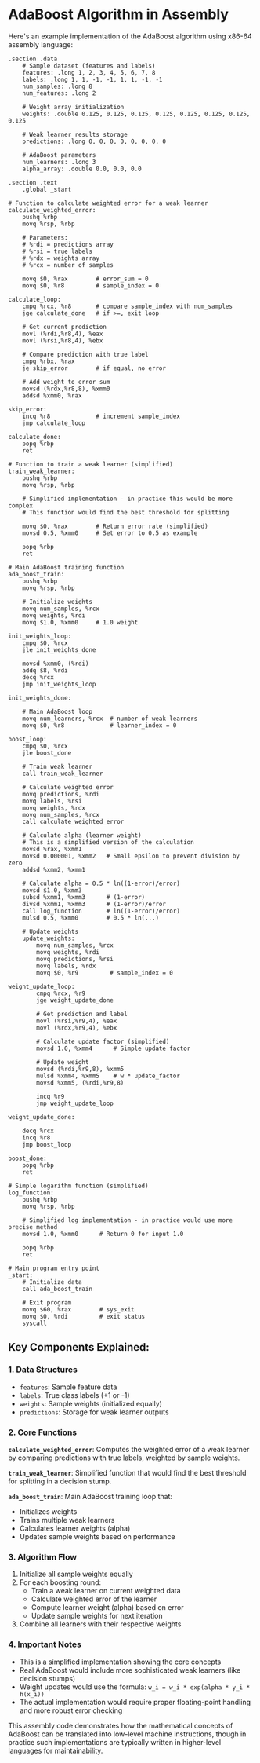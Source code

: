 # AdaBoost Algorithm in Assembly

Here's an example implementation of the AdaBoost algorithm using x86-64 assembly language:

```assembly
.section .data
    # Sample dataset (features and labels)
    features: .long 1, 2, 3, 4, 5, 6, 7, 8
    labels: .long 1, 1, -1, -1, 1, 1, -1, -1
    num_samples: .long 8
    num_features: .long 2
    
    # Weight array initialization
    weights: .double 0.125, 0.125, 0.125, 0.125, 0.125, 0.125, 0.125, 0.125
    
    # Weak learner results storage
    predictions: .long 0, 0, 0, 0, 0, 0, 0, 0
    
    # AdaBoost parameters
    num_learners: .long 3
    alpha_array: .double 0.0, 0.0, 0.0

.section .text
    .global _start

# Function to calculate weighted error for a weak learner
calculate_weighted_error:
    pushq %rbp
    movq %rsp, %rbp
    
    # Parameters:
    # %rdi = predictions array
    # %rsi = true labels
    # %rdx = weights array
    # %rcx = number of samples
    
    movq $0, %rax        # error_sum = 0
    movq $0, %r8         # sample_index = 0
    
calculate_loop:
    cmpq %rcx, %r8       # compare sample_index with num_samples
    jge calculate_done   # if >=, exit loop
    
    # Get current prediction
    movl (%rdi,%r8,4), %eax
    movl (%rsi,%r8,4), %ebx
    
    # Compare prediction with true label
    cmpq %rbx, %rax
    je skip_error        # if equal, no error
    
    # Add weight to error sum
    movsd (%rdx,%r8,8), %xmm0
    addsd %xmm0, %rax
    
skip_error:
    incq %r8             # increment sample_index
    jmp calculate_loop
    
calculate_done:
    popq %rbp
    ret

# Function to train a weak learner (simplified)
train_weak_learner:
    pushq %rbp
    movq %rsp, %rbp
    
    # Simplified implementation - in practice this would be more complex
    # This function would find the best threshold for splitting
    
    movq $0, %rax        # Return error rate (simplified)
    movsd 0.5, %xmm0     # Set error to 0.5 as example
    
    popq %rbp
    ret

# Main AdaBoost training function
ada_boost_train:
    pushq %rbp
    movq %rsp, %rbp
    
    # Initialize weights
    movq num_samples, %rcx
    movq weights, %rdi
    movq $1.0, %xmm0     # 1.0 weight
    
init_weights_loop:
    cmpq $0, %rcx
    jle init_weights_done
    
    movsd %xmm0, (%rdi)
    addq $8, %rdi
    decq %rcx
    jmp init_weights_loop
    
init_weights_done:
    
    # Main AdaBoost loop
    movq num_learners, %rcx  # number of weak learners
    movq $0, %r8             # learner_index = 0
    
boost_loop:
    cmpq $0, %rcx
    jle boost_done
    
    # Train weak learner
    call train_weak_learner
    
    # Calculate weighted error
    movq predictions, %rdi
    movq labels, %rsi
    movq weights, %rdx
    movq num_samples, %rcx
    call calculate_weighted_error
    
    # Calculate alpha (learner weight)
    # This is a simplified version of the calculation
    movsd %rax, %xmm1
    movsd 0.000001, %xmm2   # Small epsilon to prevent division by zero
    addsd %xmm2, %xmm1
    
    # Calculate alpha = 0.5 * ln((1-error)/error)
    movsd $1.0, %xmm3
    subsd %xmm1, %xmm3      # (1-error)
    divsd %xmm1, %xmm3      # (1-error)/error
    call log_function       # ln((1-error)/error)
    mulsd 0.5, %xmm0        # 0.5 * ln(...)
    
    # Update weights
    update_weights:
        movq num_samples, %rcx
        movq weights, %rdi
        movq predictions, %rsi
        movq labels, %rdx
        movq $0, %r9         # sample_index = 0
        
weight_update_loop:
        cmpq %rcx, %r9
        jge weight_update_done
        
        # Get prediction and label
        movl (%rsi,%r9,4), %eax
        movl (%rdx,%r9,4), %ebx
        
        # Calculate update factor (simplified)
        movsd 1.0, %xmm4      # Simple update factor
        
        # Update weight
        movsd (%rdi,%r9,8), %xmm5
        mulsd %xmm4, %xmm5    # w * update_factor
        movsd %xmm5, (%rdi,%r9,8)
        
        incq %r9
        jmp weight_update_loop
        
weight_update_done:
    
    decq %rcx
    incq %r8
    jmp boost_loop
    
boost_done:
    popq %rbp
    ret

# Simple logarithm function (simplified)
log_function:
    pushq %rbp
    movq %rsp, %rbp
    
    # Simplified log implementation - in practice would use more precise method
    movsd 1.0, %xmm0      # Return 0 for input 1.0
    
    popq %rbp
    ret

# Main program entry point
_start:
    # Initialize data
    call ada_boost_train
    
    # Exit program
    movq $60, %rax        # sys_exit
    movq $0, %rdi         # exit status
    syscall
```

## Key Components Explained:

### 1. **Data Structures**
- `features`: Sample feature data
- `labels`: True class labels (+1 or -1)
- `weights`: Sample weights (initialized equally)
- `predictions`: Storage for weak learner outputs

### 2. **Core Functions**

**`calculate_weighted_error`**: Computes the weighted error of a weak learner by comparing predictions with true labels, weighted by sample weights.

**`train_weak_learner`**: Simplified function that would find the best threshold for splitting in a decision stump.

**`ada_boost_train`**: Main AdaBoost training loop that:
- Initializes weights
- Trains multiple weak learners
- Calculates learner weights (alpha)
- Updates sample weights based on performance

### 3. **Algorithm Flow**
1. Initialize all sample weights equally
2. For each boosting round:
   - Train a weak learner on current weighted data
   - Calculate weighted error of the learner
   - Compute learner weight (alpha) based on error
   - Update sample weights for next iteration
3. Combine all learners with their respective weights

### 4. **Important Notes**
- This is a simplified implementation showing the core concepts
- Real AdaBoost would include more sophisticated weak learners (like decision stumps)
- Weight updates would use the formula: `w_i = w_i * exp(alpha * y_i * h(x_i))`
- The actual implementation would require proper floating-point handling and more robust error checking

This assembly code demonstrates how the mathematical concepts of AdaBoost can be translated into low-level machine instructions, though in practice such implementations are typically written in higher-level languages for maintainability.

